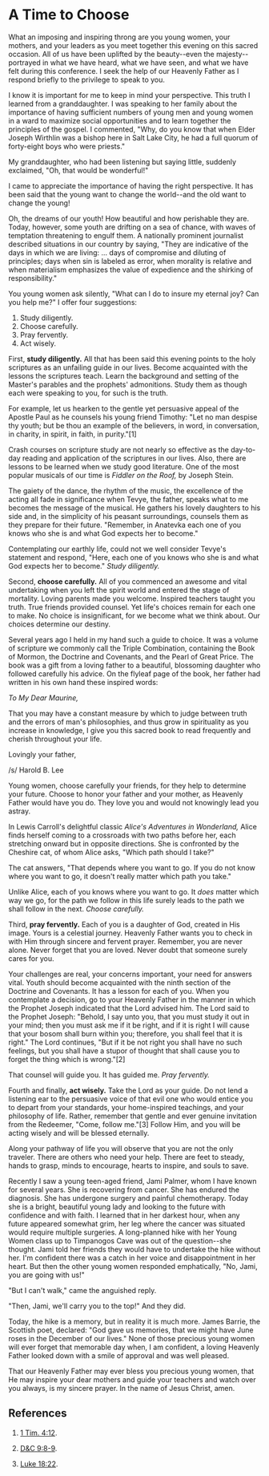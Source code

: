 # A Time to Choose

What an imposing and inspiring throng are you young women, your mothers, and
your leaders as you meet together this evening on this sacred occasion. All of
us have been uplifted by the beauty--even the majesty--portrayed in what we
have heard, what we have seen, and what we have felt during this conference. I
seek the help of our Heavenly Father as I respond briefly to the privilege to
speak to you.

I know it is important for me to keep in mind your perspective. This truth I
learned from a granddaughter. I was speaking to her family about the
importance of having sufficient numbers of young men and young women in a ward
to maximize social opportunities and to learn together the principles of the
gospel. I commented, "Why, do you know that when Elder Joseph Wirthlin was a
bishop here in Salt Lake City, he had a full quorum of forty-eight boys who
were priests."

My granddaughter, who had been listening but saying little, suddenly
exclaimed, "Oh, that would be wonderful!"

I came to appreciate the importance of having the right perspective. It has
been said that the young want to change the world--and the old want to change
the young!

Oh, the dreams of our youth! How beautiful and how perishable they are. Today,
however, some youth are drifting on a sea of chance, with waves of temptation
threatening to engulf them. A nationally prominent journalist described
situations in our country by saying, "They are indicative of the days in which
we are living: ... days of compromise and diluting of principles; days when sin
is labeled as error, when morality is relative and when materialism emphasizes
the value of expedience and the shirking of responsibility."

You young women ask silently, "What can I do to insure my eternal joy? Can you
help me?" I offer four suggestions:

  1. Study diligently. 
  2. Choose carefully. 
  3. Pray fervently. 
  4. Act wisely. 

First, **study diligently.** All that has been said this evening points to the
holy scriptures as an unfailing guide in our lives. Become acquainted with the
lessons the scriptures teach. Learn the background and setting of the Master's
parables and the prophets' admonitions. Study them as though each were
speaking to you, for such is the truth.

For example, let us hearken to the gentle yet persuasive appeal of the Apostle
Paul as he counsels his young friend Timothy: "Let no man despise thy youth;
but be thou an example of the believers, in word, in conversation, in charity,
in spirit, in faith, in purity."[1]

Crash courses on scripture study are not nearly so effective as the day-to-day
reading and application of the scriptures in our lives. Also, there are
lessons to be learned when we study good literature. One of the most popular
musicals of our time is _Fiddler on the Roof,_ by Joseph Stein.

The gaiety of the dance, the rhythm of the music, the excellence of the acting
all fade in significance when Tevye, the father, speaks what to me becomes the
message of the musical. He gathers his lovely daughters to his side and, in
the simplicity of his peasant surroundings, counsels them as they prepare for
their future. "Remember, in Anatevka each one of you knows who she is and what
God expects her to become."

Contemplating our earthly life, could not we well consider Tevye's statement
and respond, "Here, each one of you knows who she is and what God expects her
to become." _Study diligently._

Second, **choose carefully.** All of you commenced an awesome and vital
undertaking when you left the spirit world and entered the stage of mortality.
Loving parents made you welcome. Inspired teachers taught you truth. True
friends provided counsel. Yet life's choices remain for each one to make. No
choice is insignificant, for we become what we think about. Our choices
determine our destiny.

Several years ago I held in my hand such a guide to choice. It was a volume of
scripture we commonly call the Triple Combination, containing the Book of
Mormon, the Doctrine and Covenants, and the Pearl of Great Price. The book was
a gift from a loving father to a beautiful, blossoming daughter who followed
carefully his advice. On the flyleaf page of the book, her father had written
in his own hand these inspired words:

_To My Dear Maurine,_

That you may have a constant measure by which to judge between truth and the
errors of man's philosophies, and thus grow in spirituality as you increase in
knowledge, I give you this sacred book to read frequently and cherish
throughout your life.

Lovingly your father,

/s/ Harold B. Lee

Young women, choose carefully your friends, for they help to determine your
future. Choose to honor your father and your mother, as Heavenly Father would
have you do. They love you and would not knowingly lead you astray.

In Lewis Carroll's delightful classic _Alice's Adventures in Wonderland,_
Alice finds herself coming to a crossroads with two paths before her, each
stretching onward but in opposite directions. She is confronted by the
Cheshire cat, of whom Alice asks, "Which path should I take?"

The cat answers, "That depends where you want to go. If you do not know where
you want to go, it doesn't really matter which path you take."

Unlike Alice, each of you knows where you want to go. It _does_ matter which
way we go, for the path we follow in this life surely leads to the path we
shall follow in the next. _Choose carefully._

Third, **pray fervently.** Each of you is a daughter of God, created in His
image. Yours is a celestial journey. Heavenly Father wants you to check in
with Him through sincere and fervent prayer. Remember, you are never alone.
Never forget that you are loved. Never doubt that someone surely cares for
you.

Your challenges are real, your concerns important, your need for answers
vital. Youth should become acquainted with the ninth section of the Doctrine
and Covenants. It has a lesson for each of you. When you contemplate a
decision, go to your Heavenly Father in the manner in which the Prophet Joseph
indicated that the Lord advised him. The Lord said to the Prophet Joseph:
"Behold, I say unto you, that you must study it out in your mind; then you
must ask me if it be right, and if it is right I will cause that your bosom
shall burn within you; therefore, you shall feel that it is right." The Lord
continues, "But if it be not right you shall have no such feelings, but you
shall have a stupor of thought that shall cause you to forget the thing which
is wrong."[2]

That counsel will guide you. It has guided me. _Pray fervently._

Fourth and finally, **act wisely.** Take the Lord as your guide. Do not lend a
listening ear to the persuasive voice of that evil one who would entice you to
depart from your standards, your home-inspired teachings, and your philosophy
of life. Rather, remember that gentle and ever genuine invitation from the
Redeemer, "Come, follow me."[3] Follow Him, and you will be acting wisely and
will be blessed eternally.

Along your pathway of life you will observe that you are not the only
traveler. There are others who need your help. There are feet to steady, hands
to grasp, minds to encourage, hearts to inspire, and souls to save.

Recently I saw a young teen-aged friend, Jami Palmer, whom I have known for
several years. She is recovering from cancer. She has endured the diagnosis.
She has undergone surgery and painful chemotherapy. Today she is a bright,
beautiful young lady and looking to the future with confidence and with faith.
I learned that in her darkest hour, when any future appeared somewhat grim,
her leg where the cancer was situated would require multiple surgeries. A
long-planned hike with her Young Women class up to Timpanogos Cave was out of
the question--she thought. Jami told her friends they would have to undertake
the hike without her. I'm confident there was a catch in her voice and
disappointment in her heart. But then the other young women responded
emphatically, "No, Jami, you are going with us!"

"But I can't walk," came the anguished reply.

"Then, Jami, we'll carry you to the top!" And they did.

Today, the hike is a memory, but in reality it is much more. James Barrie, the
Scottish poet, declared: "God gave us memories, that we might have June roses
in the December of our lives." None of those precious young women will ever
forget that memorable day when, I am confident, a loving Heavenly Father
looked down with a smile of approval and was well pleased.

That our Heavenly Father may ever bless you precious young women, that He may
inspire your dear mothers and guide your teachers and watch over you always,
is my sincere prayer. In the name of Jesus Christ, amen.

## References

  1. [1 Tim. 4:12](https://www.lds.org/scriptures/nt/1-tim/4.12?lang=eng#11).

  2. [D&amp;C 9:8-9](https://www.lds.org/scriptures/dc-testament/dc/9.8-9?lang=eng#7).

  3. [Luke 18:22](https://www.lds.org/scriptures/nt/luke/18.22?lang=eng#21).

